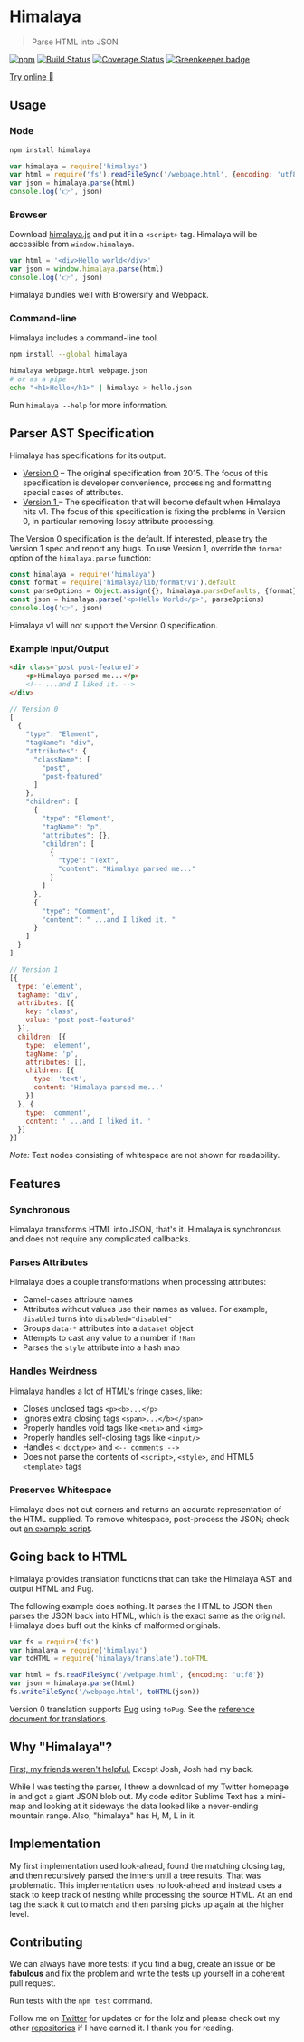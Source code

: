# Himalaya

> Parse HTML into JSON

[![npm](https://img.shields.io/npm/v/himalaya.svg)](https://www.npmjs.com/package/himalaya)
[![Build Status](https://travis-ci.org/andrejewski/himalaya.svg?branch=master)](https://travis-ci.org/andrejewski/himalaya)
[![Coverage Status](https://coveralls.io/repos/github/andrejewski/himalaya/badge.svg?branch=master)](https://coveralls.io/github/andrejewski/himalaya?branch=master)
[![Greenkeeper badge](https://badges.greenkeeper.io/andrejewski/himalaya.svg)](https://greenkeeper.io/)

[Try online 🚀](http://andrejewski.github.io/himalaya)

## Usage

### Node
```bash
npm install himalaya
```

```js
var himalaya = require('himalaya')
var html = require('fs').readFileSync('/webpage.html', {encoding: 'utf8'})
var json = himalaya.parse(html)
console.log('👉', json)
```

### Browser
Download [himalaya.js](https://github.com/andrejewski/himalaya/blob/master/docs/dist/himalaya.js) and put it in a `<script>` tag. Himalaya will be accessible from `window.himalaya`.

```js
var html = '<div>Hello world</div>'
var json = window.himalaya.parse(html)
console.log('👉', json)
```

Himalaya bundles well with Browersify and Webpack.

### Command-line
Himalaya includes a command-line tool.

```bash
npm install --global himalaya
```

```bash
himalaya webpage.html webpage.json
# or as a pipe
echo "<h1>Hello</h1>" | himalaya > hello.json
```

Run `himalaya --help` for more information.

## Parser AST Specification

Himalaya has specifications for its output.

- [Version 0](https://github.com/andrejewski/himalaya/blob/master/text/ast-spec-v0.md) – The original specification from 2015. The focus of this specification is developer convenience, processing and formatting special cases of attributes.
- [Version 1 ](https://github.com/andrejewski/himalaya/blob/master/text/ast-spec-v1.md) – The specification that will become default when Himalaya hits v1. The focus of this specification is fixing the problems in Version 0, in particular removing lossy attribute processing.

The Version 0 specification is the default. If interested, please try the Version 1 spec and report any bugs. To use Version 1, override the `format` option of the `himalaya.parse` function:

```js
const himalaya = require('himalaya')
const format = require('himalaya/lib/format/v1').default
const parseOptions = Object.assign({}, himalaya.parseDefaults, {format})
const json = himalaya.parse('<p>Hello World</p>', parseOptions)
console.log('👉', json)
```

Himalaya v1 will not support the Version 0 specification.

### Example Input/Output

```html
<div class='post post-featured'>
	<p>Himalaya parsed me...</p>
	<!-- ...and I liked it. -->
</div>
```

```js
// Version 0
[
  {
    "type": "Element",
    "tagName": "div",
    "attributes": {
      "className": [
        "post",
        "post-featured"
      ]
    },
    "children": [
      {
        "type": "Element",
        "tagName": "p",
        "attributes": {},
        "children": [
          {
            "type": "Text",
            "content": "Himalaya parsed me..."
          }
        ]
      },
      {
        "type": "Comment",
        "content": " ...and I liked it. "
      }
    ]
  }
]
```

```js
// Version 1
[{
  type: 'element',
  tagName: 'div',
  attributes: [{
    key: 'class',
    value: 'post post-featured'
  }],
  children: [{
    type: 'element',
    tagName: 'p',
    attributes: [],
    children: [{
      type: 'text',
      content: 'Himalaya parsed me...'
    }]
  }, {
    type: 'comment',
    content: ' ...and I liked it. '
  }]
}]
```

*Note:* Text nodes consisting of whitespace are not shown for readability.

## Features

### Synchronous
Himalaya transforms HTML into JSON, that's it. Himalaya is synchronous and does not require any complicated callbacks.

### Parses Attributes
Himalaya does a couple transformations when processing attributes:
- Camel-cases attribute names
- Attributes without values use their names as values. For example, `disabled` turns into `disabled="disabled"`
- Groups `data-*` attributes into a `dataset` object
- Attempts to cast any value to a number if `!Nan`
- Parses the `style` attribute into a hash map

### Handles Weirdness
Himalaya handles a lot of HTML's fringe cases, like:
- Closes unclosed tags `<p><b>...</p>`
- Ignores extra closing tags `<span>...</b></span>`
- Properly handles void tags like `<meta>` and `<img>`
- Properly handles self-closing tags like `<input/>`
- Handles `<!doctype>` and `<-- comments -->`
- Does not parse the contents of `<script>`, `<style>`, and HTML5 `<template>` tags

### Preserves Whitespace
Himalaya does not cut corners and returns an accurate representation of the HTML supplied. To remove whitespace, post-process the JSON; check out [an example script](https://gist.github.com/andrejewski/773487d4f4a46b16865405d7b74eabf9).

## Going back to HTML
Himalaya provides translation functions that can take the Himalaya AST and output HTML and Pug.

The following example does nothing. It parses the HTML to JSON then parses the JSON back into HTML, which is the exact same as the original. Himalaya does buff out the kinks of malformed originals.

```js
var fs = require('fs')
var himalaya = require('himalaya')
var toHTML = require('himalaya/translate').toHTML

var html = fs.readFileSync('/webpage.html', {encoding: 'utf8'})
var json = himalaya.parse(html)
fs.writeFileSync('/webpage.html', toHTML(json))
```

Version 0 translation supports [Pug](https://pugjs.org) using `toPug`. See the [reference document for translations](https://github.com/andrejewski/himalaya/tree/master/text/translation.md).

## Why "Himalaya"?

[First, my friends weren't helpful.](https://twitter.com/compooter/status/597908517132042240) Except Josh, Josh had my back.

While I was testing the parser, I threw a download of my Twitter homepage in and got a giant JSON blob out. My code editor Sublime Text has a mini-map and looking at it sideways the data looked like a never-ending mountain range. Also, "himalaya" has H, M, L in it.

## Implementation

My first implementation used look-ahead, found the matching closing tag, and then recursively parsed the inners until a tree results. That was problematic. This implementation uses no look-ahead and instead uses a stack to keep track of nesting while processing the source HTML. At an end tag the stack it cut to match and then parsing picks up again at the higher level.

## Contributing

We can always have more tests: if you find a bug, create an issue or be **fabulous** and fix the problem and write the tests up yourself in a coherent pull request.

Run tests with the `npm test` command.

Follow me on [Twitter](https://twitter.com/compooter) for updates or for the lolz and please check out my other [repositories](https://github.com/andrejewski) if I have earned it. I thank you for reading.
